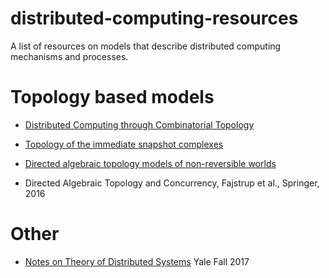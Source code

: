 # distributed-computing-resources
A list of resources on models that describe distributed computing mechanisms and processes.

# Topology based models

* [Distributed Computing through Combinatorial Topology](http://cs.brown.edu/courses/cs2951s/)

* [Topology of the immediate snapshot complexes](https://arxiv.org/abs/1404.5813)

* [Directed algebraic topology models of non-reversible worlds](http://www.dima.unige.it/~grandis/Bk.XXDATXX.pdf)
* Directed Algebraic Topology and Concurrency, Fajstrup et al., Springer, 2016

# Other

* [Notes on Theory of Distributed Systems](http://www.cs.yale.edu/homes/aspnes/classes/465/notes.pdf) Yale Fall 2017


